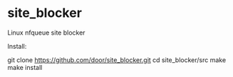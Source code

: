 site_blocker
============
Linux nfqueue site blocker

Install:

git clone https://github.com/door/site_blocker.git
cd site_blocker/src
make
make install
